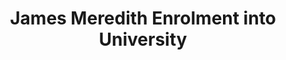 ---
layout: event
title: James Meredith Enrolment into University
category: James Meredith Enrolment
year: 1962
duration: 1st October. 1962
location: Mississippi 
image: media/images/events/james_meredith.jpeg
image-desc: Photograph shows James Meredith walking to class accompanied by U.S. marshals.; James Meredith walking to class at University of Mississippi, accompanied by U.S. marshals. According to http://hdl.loc.gov/loc.pnp/cph.3c35515, the men flanking Meredith are U.S. Marshal James McShane (left) and John Doar of the Justice Department (right)
image-source: https://loc.gov/pictures/resource/ppmsca.04292/
description: James Meredith was the first black student in America to be enrolled into the racially segregated University of Mississippi. He was denied admission twice, however riled a court case against them stating that the University only rejected him due to his race. After seel back and forths with the government, he was eventually enrolled and this was a pivotal moment in the history of the civil rights movement. 
songdesc: Oxford Town by Bob Dylan was written as a response to the enrolment of James Meredith in University.
song1: Oxford Town
---